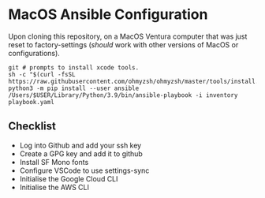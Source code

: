 # MacOS Ansible Configuration

Upon cloning this repository, on a MacOS Ventura computer that was just reset to factory-settings (*should* work with other versions of MacOS or configurations).
```
git # prompts to install xcode tools.
sh -c "$(curl -fsSL https://raw.githubusercontent.com/ohmyzsh/ohmyzsh/master/tools/install.sh)"
python3 -m pip install --user ansible
/Users/$USER/Library/Python/3.9/bin/ansible-playbook -i inventory playbook.yaml
```

## Checklist

- Log into Github and add your ssh key
- Create a GPG key and add it to github
- Install SF Mono fonts
- Configure VSCode to use settings-sync
- Initialise the Google Cloud CLI
- Initialise the AWS CLI
